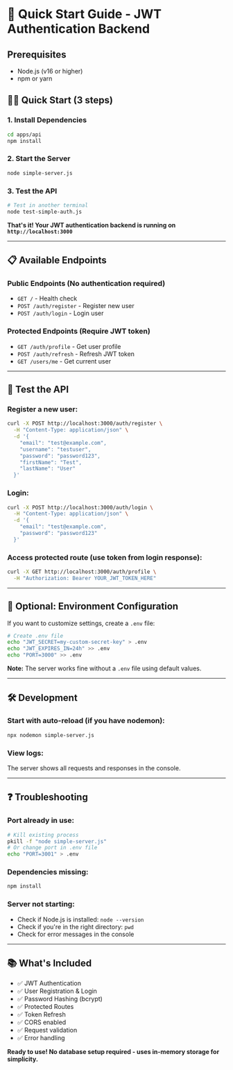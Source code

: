 # 🚀 Quick Start Guide - JWT Authentication Backend

## Prerequisites
- Node.js (v16 or higher)
- npm or yarn

## 🏃‍♂️ Quick Start (3 steps)

### 1. Install Dependencies
```bash
cd apps/api
npm install
```

### 2. Start the Server
```bash
node simple-server.js
```

### 3. Test the API
```bash
# Test in another terminal
node test-simple-auth.js
```

**That's it! Your JWT authentication backend is running on `http://localhost:3000`**

---

## 📋 Available Endpoints

### Public Endpoints (No authentication required)
- `GET /` - Health check
- `POST /auth/register` - Register new user
- `POST /auth/login` - Login user

### Protected Endpoints (Require JWT token)
- `GET /auth/profile` - Get user profile
- `POST /auth/refresh` - Refresh JWT token
- `GET /users/me` - Get current user

---

## 🧪 Test the API

### Register a new user:
```bash
curl -X POST http://localhost:3000/auth/register \
  -H "Content-Type: application/json" \
  -d '{
    "email": "test@example.com",
    "username": "testuser",
    "password": "password123",
    "firstName": "Test",
    "lastName": "User"
  }'
```

### Login:
```bash
curl -X POST http://localhost:3000/auth/login \
  -H "Content-Type: application/json" \
  -d '{
    "email": "test@example.com",
    "password": "password123"
  }'
```

### Access protected route (use token from login response):
```bash
curl -X GET http://localhost:3000/auth/profile \
  -H "Authorization: Bearer YOUR_JWT_TOKEN_HERE"
```

---

## 🔧 Optional: Environment Configuration

If you want to customize settings, create a `.env` file:

```bash
# Create .env file
echo "JWT_SECRET=my-custom-secret-key" > .env
echo "JWT_EXPIRES_IN=24h" >> .env
echo "PORT=3000" >> .env
```

**Note:** The server works fine without a `.env` file using default values.

---

## 🛠️ Development

### Start with auto-reload (if you have nodemon):
```bash
npx nodemon simple-server.js
```

### View logs:
The server shows all requests and responses in the console.

---

## ❓ Troubleshooting

### Port already in use:
```bash
# Kill existing process
pkill -f "node simple-server.js"
# Or change port in .env file
echo "PORT=3001" > .env
```

### Dependencies missing:
```bash
npm install
```

### Server not starting:
- Check if Node.js is installed: `node --version`
- Check if you're in the right directory: `pwd`
- Check for error messages in the console

---

## 📚 What's Included

- ✅ JWT Authentication
- ✅ User Registration & Login
- ✅ Password Hashing (bcrypt)
- ✅ Protected Routes
- ✅ Token Refresh
- ✅ CORS enabled
- ✅ Request validation
- ✅ Error handling

**Ready to use! No database setup required - uses in-memory storage for simplicity.**
